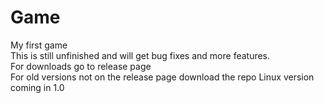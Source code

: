 # Game
My first game<br />
This is still unfinished and will get bug fixes and more features.<br />
For downloads go to release page<br />
For old versions not on the release page download the repo
Linux version coming in 1.0
